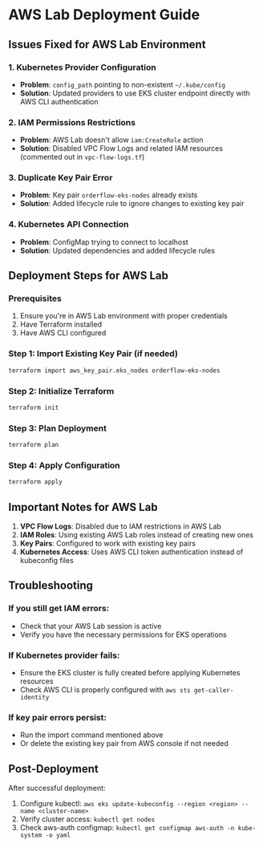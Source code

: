 # AWS Lab Deployment Guide

## Issues Fixed for AWS Lab Environment

### 1. Kubernetes Provider Configuration
- **Problem**: `config_path` pointing to non-existent `~/.kube/config`
- **Solution**: Updated providers to use EKS cluster endpoint directly with AWS CLI authentication

### 2. IAM Permissions Restrictions
- **Problem**: AWS Lab doesn't allow `iam:CreateRole` action
- **Solution**: Disabled VPC Flow Logs and related IAM resources (commented out in `vpc-flow-logs.tf`)

### 3. Duplicate Key Pair Error
- **Problem**: Key pair `orderflow-eks-nodes` already exists
- **Solution**: Added lifecycle rule to ignore changes to existing key pair

### 4. Kubernetes API Connection
- **Problem**: ConfigMap trying to connect to localhost
- **Solution**: Updated dependencies and added lifecycle rules

## Deployment Steps for AWS Lab

### Prerequisites
1. Ensure you're in AWS Lab environment with proper credentials
2. Have Terraform installed
3. Have AWS CLI configured

### Step 1: Import Existing Key Pair (if needed)
```bash
terraform import aws_key_pair.eks_nodes orderflow-eks-nodes
```

### Step 2: Initialize Terraform
```bash
terraform init
```

### Step 3: Plan Deployment
```bash
terraform plan
```

### Step 4: Apply Configuration
```bash
terraform apply
```

## Important Notes for AWS Lab

1. **VPC Flow Logs**: Disabled due to IAM restrictions in AWS Lab
2. **IAM Roles**: Using existing AWS Lab roles instead of creating new ones
3. **Key Pairs**: Configured to work with existing key pairs
4. **Kubernetes Access**: Uses AWS CLI token authentication instead of kubeconfig files

## Troubleshooting

### If you still get IAM errors:
- Check that your AWS Lab session is active
- Verify you have the necessary permissions for EKS operations

### If Kubernetes provider fails:
- Ensure the EKS cluster is fully created before applying Kubernetes resources
- Check AWS CLI is properly configured with `aws sts get-caller-identity`

### If key pair errors persist:
- Run the import command mentioned above
- Or delete the existing key pair from AWS console if not needed

## Post-Deployment

After successful deployment:
1. Configure kubectl: `aws eks update-kubeconfig --region <region> --name <cluster-name>`
2. Verify cluster access: `kubectl get nodes`
3. Check aws-auth configmap: `kubectl get configmap aws-auth -n kube-system -o yaml`
